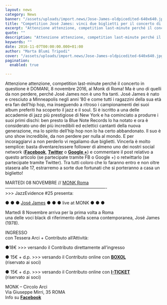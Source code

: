 ```yaml
---
layout: news
category: News
banner: "/assets/uploads/import.news/Jose-James-oldpicedited-640x640.jpg"
title: "Competition José James: vinci due biglietti per il concerto di Roma!"
excerpt: "Attenzione attenzione, competition last-minute perché il concerto in questione è DOMANI, 8 novembre 2016, al Monk di Roma! Ma è uno di quelli da non perdere, perché José James non è uno fra tanti. José James è nato e cresciuto a Minneapolis negli anni ’80 e come tutti i ragazzini della sua età era fan [&hellip"
quote: ""
description: "Attenzione attenzione, competition last-minute perché il concerto in questione è DOMANI, 8 novembre 2016, al Monk di Roma! Ma è uno di quelli da non perdere, perché José James non è uno fra tanti. José James è nato e cresciuto a Minneapolis negli anni ’80 e come tutti i ragazzini della sua età era fan [&hellip"
keywords: ""
date: 2016-11-07T00:00:00.000+01:00
author: "Marta Blumi Tripodi"
cover: "/assets/uploads/import.news/Jose-James-oldpicedited-640x640.jpg"
pagination:
  enabled: true

---
```


Attenzione attenzione, competition last-minute perché il concerto in questione è DOMANI, 8 novembre 2016, al Monk di Roma! Ma è uno di quelli da non perdere, perché José James non è uno fra tanti. José James è nato e cresciuto a Minneapolis negli anni ’80 e come tutti i ragazzini della sua età era fan dell’hip hop, ma inseguendo a ritroso i campionamenti dei suoi album preferiti ha scoperto il jazz e il soul. Si è iscritto a una delle accademie di jazz più prestigiose di New York e ha cominciato a produrre i suoi primi dischi: ben presto la Blue Note Records lo ha notato e ora è considerato uno dei più incredibili ed eclettici cantanti della nuova generazione, ma lo spirito dell’hip hop non lo ha certo abbandonato. Il suo è uno show incredibile, da non perdere per nulla al mondo. E per incoraggiarvi a non perderlo vi regaliamo due biglietti. Vincerla è molto semplice: basta diventare/essere follower di almeno uno dei nostri social network ([**Facebook**](https://www.facebook.com/hotmcmag "https://www.facebook.com/hotmcmag"), [**Twitter**](https://twitter.com/hotmcmag "https://twitter.com/hotmcmag") o **[Google +](https://plus.google.com/u/0/111205470567886985739/posts "https://plus.google.com/u/0/111205470567886985739/posts")**) e commentare il post relativo a questo articolo (se partecipate tramite FB o Google +) o retwittarlo (se partecipate tramite Twitter). Tra tutti coloro che lo faranno entro e non oltre stasera alle 17, estrarremo a sorte due fortunati che si porteranno a casa un biglietto!

MARTEDI 08 NOVEMBRE // [MONK Roma](https://www.facebook.com/monkclubroma/)  
————————–————————–——————-  
\>>> JazzEvidence #25 presenta:

● ● ● [José James](https://www.facebook.com/josejamesmusic/) ● ● ● live at MONK ● ● ●

Martedì 8 Novembre arriva per la prima volta a Roma  
una delle voci black di riferimento della scena contemporanea, José James (1978).

INGRESSO  
con Tessera Arci + Contributo all’Attività:

●18€ >>> versando il Contributo direttamente all’ingresso

● 15€ + d.p. >>> versando il Contributo online con [**BOXOL**](https://www.boxol.it/it/event/jose-james/182788)  
(riservato ai soci)

● 15€ + d.p. >>> versando il Contributo online con [**I-TICKET**](http://www.i-ticket.it/prevendita/index.php?cmd=event&event%5Fid=2085)  
(riservato ai soci)

MONK – Circolo Arci  
Via Giuseppe Mirri, 35 ROMA  
Info su [**Facebook**](https://www.facebook.com/events/557157457802452/)